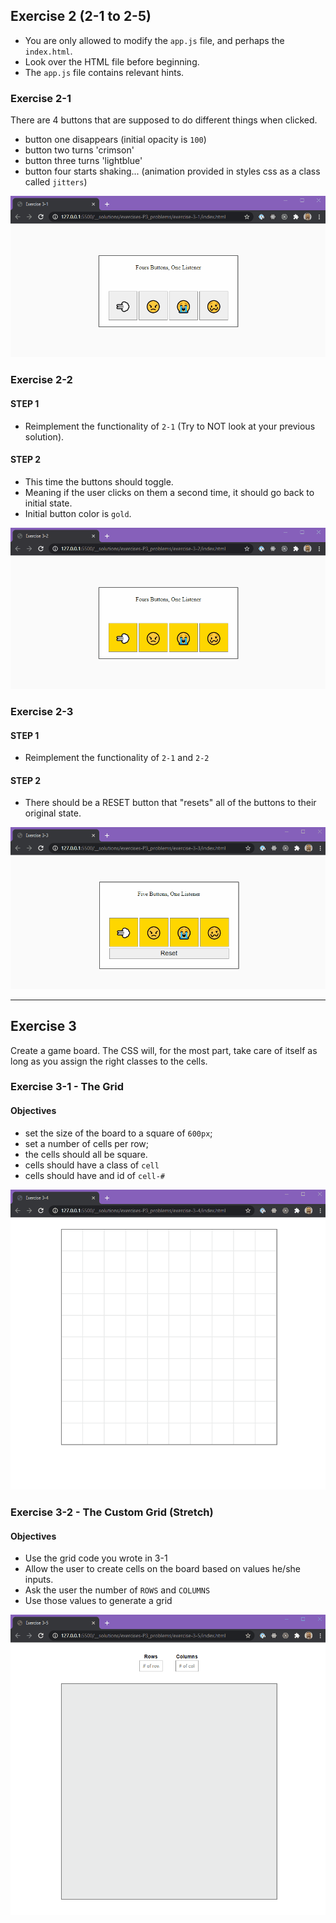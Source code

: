## Exercise 2 (2-1 to 2-5)

- You are only allowed to modify the `app.js` file, and perhaps the `index.html`.
- Look over the HTML file before beginning.
- The `app.js` file contains relevant hints.

### Exercise 2-1

There are 4 buttons that are supposed to do different things when clicked.

- button one disappears (initial opacity is `100`)
- button two turns 'crimson'
- button three turns 'lightblue'
- button four starts shaking... (animation provided in styles css as a class called `jitters`)

<img src="./screenshots/exercise-3-1.gif" />

### Exercise 2-2

#### STEP 1

- Reimplement the functionality of `2-1` (Try to NOT look at your previous solution).

#### STEP 2

- This time the buttons should toggle.
- Meaning if the user clicks on them a second time, it should go back to initial state.
- Initial button color is `gold`.

<img src="./screenshots/exercise-3-2.gif" />

### Exercise 2-3

#### STEP 1

- Reimplement the functionality of `2-1` and `2-2`

#### STEP 2

- There should be a RESET button that "resets" all of the buttons to their original state.

<img src="./screenshots/exercise-3-3.gif" />

---

## Exercise 3

Create a game board. The CSS will, for the most part, take care of itself as long as you assign the right classes to the cells.

### Exercise 3-1 - The Grid

#### Objectives

- set the size of the board to a square of `600px`;
- set a number of cells per row;
- the cells should all be square.
- cells should have a class of `cell`
- cells should have and id of `cell-#`

<img src="./screenshots/exercise-3-4.gif" />

### Exercise 3-2 - The Custom Grid (Stretch)

#### Objectives

- Use the grid code you wrote in 3-1
- Allow the user to create cells on the board based on values he/she inputs.
- Ask the user the number of `ROWS` and `COLUMNS`
- Use those values to generate a grid

<img src="./screenshots/exercise-3-5.gif" />
